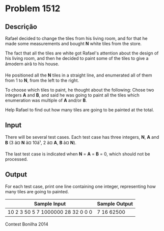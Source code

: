 # Problem 1512

Descrição
----------

Rafael decided to change the tiles from his living room, and for that he made some measurements and bought **N** white tiles from the store.

The fact that all the tiles are white got Rafael's attention about the design of his living room, and then he decided to paint some of the tiles to give a âmodern airâ to his house.

He positioned all the **N** tiles in a straight line, and enumerated all of them from 1 to **N**, from the left to the right.

To choose which tiles to paint, he thought about the following: Chose two integers **A** and **B**, and said he was going to paint all the tiles which enumeration was multiple of **A** and/or **B**.

Help Rafael to find out how many tiles are going to be painted at the total.

Input
-----

There will be several test cases. Each test case has three integers, **N**, **A** and **B** (3 â¤ **N** â¤ 10â¹, 2 â¤ **A**, **B** â¤ **N**).

The last test case is indicated when **N** = **A** = **B** = 0, which should not be processed.

Output
------

For each test case, print one line containing one integer, representing how many tiles are going to painted.


| Sample Input | Sample Output |
| --- | --- |
| 10 2 3 50 5 7 1000000 28 32 0 0 0 | 7 16 62500 |

Contest Bonilha 2014

